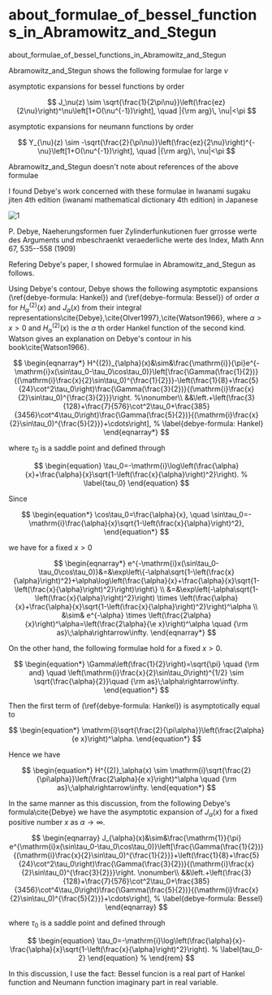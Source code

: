 # about_formulae_of_bessel_functions_in_Abramowitz_and_Stegun
about_formulae_of_bessel_functions_in_Abramowitz_and_Stegun

Abramowitz_and_Stegun shows the following formulae for large $\nu$

asymptotic expansions for bessel functions by order

$$
J_\nu(z) \sim \sqrt{\frac{1}{2\pi\nu}}\left(\frac{ez}{2\nu}\right)^\nu\left[1+O(\nu^{-1})\right], \quad |{\rm arg}\, \nu|<\pi
$$

asymptotic expansions for neumann functions by order

$$
Y_{\nu}(z) \sim -\sqrt{\frac{2}{\pi\nu}}\left(\frac{ez}{2\nu}\right)^{-\nu}\left[1+O(\nu^{-1})\right], \quad |{\rm arg}\, \nu|<\pi
$$

Abramowitz_and_Stegun doesn't note about references of the above formulae

I found Debye's work concerned with these formulae in Iwanami sugaku jiten 4th edition (iwanami mathematical dictionary 4th edition) in Japanese

![1](https://github.com/chibaf/about_formulae_of_bessel_functions_in_Abramowitz_and_Stegun/assets/1296728/96c1f30c-d402-46b4-930d-c7e17fcbdfed)

P. Debye, 
Naeherungsformen fuer Zylinderfunkutionen fuer grrosse werte des Arguments und mbeschraenkt veraederliche werte des Index, Math Ann 67, 535--558 (1909)

Refering Debye's paper, I showed formulae in Abramowitz_and_Stegun as follows.

Using Debye's contour, Debye shows the following asymptotic expansions (\ref{debye-formula: Hankel}) and (\ref{debye-formula: Bessel}) of order $\alpha$ for  $H^{(2)}_{\alpha}(x)$  and  $J_{\alpha}(x)$  from their integral representations\cite{Debye},\cite{Olver1997},\cite{Watson1966}, where $\alpha>x>0$ and  $H^{(2)}_{\alpha}(x)$  is the $\alpha$ th order Hankel function of the second kind. Watson gives an explanation on Debye's contour in his book\cite{Watson1966}.

$$
\begin{eqnarray*}
H^{(2)}_{\alpha}(x)&\sim&\frac{\mathrm{i}}{\pi}e^{-\mathrm{i}x(\sin\tau_0-\tau_0\cos\tau_0)}\left[\frac{\Gamma(\frac{1}{2})}{(\mathrm{i}\frac{x}{2}\sin\tau_0)^{\frac{1}{2}}}-\left(\frac{1}{8}+\frac{5}{24}\cot^2\tau_0\right)\frac{\Gamma(\frac{3}{2})}{(\mathrm{i}\frac{x}{2}\sin\tau_0)^{\frac{3}{2}}}\right. %\nonumber\\
&&\left.+\left(\frac{3}{128}+\frac{7}{576}\cot^2\tau_0+\frac{385}{3456}\cot^4\tau_0\right)\frac{\Gamma(\frac{5}{2})}{(\mathrm{i}\frac{x}{2}\sin\tau_0)^{\frac{5}{2}}}+\cdots\right],
% \label{debye-formula: Hankel}
\end{eqnarray*}
$$

where $\tau_0$ is a saddle point and defined through

$$
\begin{equation}
\tau_0=-\mathrm{i}\log\left(\frac{\alpha}{x}+\frac{\alpha}{x}\sqrt{1-\left(\frac{x}{\alpha}\right)^2}\right).
% \label{tau_0}
\end{equation}
$$

Since

$$
\begin{equation*}
\cos\tau_0=\frac{\alpha}{x}, \quad \sin\tau_0=-\mathrm{i}\frac{\alpha}{x}\sqrt{1-\left(\frac{x}{\alpha}\right)^2},
\end{equation*}
$$

we have for a fixed $x>0$

$$
\begin{eqnarray*}
e^{-\mathrm{i}x(\sin\tau_0-\tau_0\cos\tau_0)}&=&\exp\left\{-\alpha\sqrt{1-\left(\frac{x}{\alpha}\right)^2}+\alpha\log\left(\frac{\alpha}{x}+\frac{\alpha}{x}\sqrt{1-\left(\frac{x}{\alpha}\right)^2}\right)\right\} \\
&=&\exp\left(-\alpha\sqrt{1-\left(\frac{x}{\alpha}\right)^2}\right) \times \left(\frac{\alpha}{x}+\frac{\alpha}{x}\sqrt{1-\left(\frac{x}{\alpha}\right)^2}\right)^\alpha \\
&\sim& e^{-\alpha} \times \left(\frac{2\alpha}{x}\right)^\alpha=\left(\frac{2\alpha}{\e x}\right)^\alpha \quad {\rm as}\;\alpha\rightarrow\infty.
\end{eqnarray*}
$$

On the other hand, the following formulae hold for a fixed $x>0$.

$$
\begin{equation*}
\Gamma\left(\frac{1}{2}\right)=\sqrt{\pi} \quad {\rm and} \quad \left(\mathrm{i}\frac{x}{2}\sin\tau_0\right)^{1/2} \sim \sqrt{\frac{\alpha}{2}}\quad {\rm as}\;\alpha\rightarrow\infty.
\end{equation*}
$$

Then the first term of (\ref{debye-formula: Hankel}) is asymptotically equal to

$$
\begin{equation*}
\mathrm{i}\sqrt{\frac{2}{\pi\alpha}}\left(\frac{2\alpha}{e x}\right)^\alpha.
\end{equation*}
$$

Hence we have

$$
\begin{equation*}
H^{(2)}_\alpha(x) \sim \mathrm{i}\sqrt{\frac{2}{\pi\alpha}}\left(\frac{2\alpha}{e x}\right)^\alpha \quad {\rm as}\;\alpha\rightarrow\infty.
\end{equation*}
$$

In the same manner as this discussion, from the following Debye's formula\cite{Debye} we have the asymptotic expansion of $J_\alpha(x)$ for a fixed positive number $x$ as $\alpha\rightarrow\infty$.

$$
\begin{eqnarray}
J_{\alpha}(x)&\sim&\frac{\mathrm{1}}{\pi} e^{\mathrm{i}x(\sin\tau_0-\tau_0\cos\tau_0)}\left[\frac{\Gamma(\frac{1}{2})}{(\mathrm{i}\frac{x}{2}\sin\tau_0)^{\frac{1}{2}}}+\left(\frac{1}{8}+\frac{5}{24}\cot^2\tau_0\right)\frac{\Gamma(\frac{3}{2})}{(\mathrm{i}\frac{x}{2}\sin\tau_0)^{\frac{3}{2}}}\right. \nonumber\\
&&\left.+\left(\frac{3}{128}+\frac{7}{576}\cot^2\tau_0+\frac{385}{3456}\cot^4\tau_0\right)\frac{\Gamma(\frac{5}{2})}{(\mathrm{i}\frac{x}{2}\sin\tau_0)^{\frac{5}{2}}}+\cdots\right],
% \label{debye-formula: Bessel}
\end{eqnarray}
$$

where $\tau_0$ is a saddle point and defined through

$$
\begin{equation}
\tau_0=-\mathrm{i}\log\left(\frac{\alpha}{x}-\frac{\alpha}{x}\sqrt{1-\left(\frac{x}{\alpha}\right)^2}\right).
% \label{tau_0-2}
\end{equation}
% \end{rem}
$$

In this discussion, I use the fact: Bessel funcion is a real part of Hankel function and Neumann function imaginary part in real variable.
